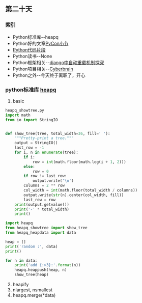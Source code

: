 ## 第二十天
### 索引
- Python标准库--heapq
- Python好的文章[PyCon小节](https://laike9m.com/blog/wo-de-2019-pycon-china-xiao-jie-xia,127/)
- [Python代码片段](day20.py)
- Python读书--None
- Python框架相关--[django中自动重载机制探究](https://www.hongweipeng.com/index.php/archives/1365/)
- Python项目相关--[Cyberbrain](https://github.com/laike9m/Cyberbrain)
- Python之外--今天终于离职了，开心
### python标准库 [heapq](https://pymotw.com/3/heapq/index.html)
1. basic
```python
heapq_showtree.py
import math
from io import StringIO


def show_tree(tree, total_width=36, fill=' '):
    """Pretty-print a tree."""
    output = StringIO()
    last_row = -1
    for i, n in enumerate(tree):
        if i:
            row = int(math.floor(math.log(i + 1, 2)))
        else:
            row = 0
        if row != last_row:
            output.write('\n')
        columns = 2 ** row
        col_width = int(math.floor(total_width / columns))
        output.write(str(n).center(col_width, fill))
        last_row = row
    print(output.getvalue())
    print('-' * total_width)
    print()

import heapq
from heapq_showtree import show_tree
from heapq_heapdata import data

heap = []
print('random :', data)
print()

for n in data:
    print('add {:>3}:'.format(n))
    heapq.heappush(heap, n)
    show_tree(heap)
```
2. heapify
3. nlargest, nsmallest
4. heapq.merge(*data)